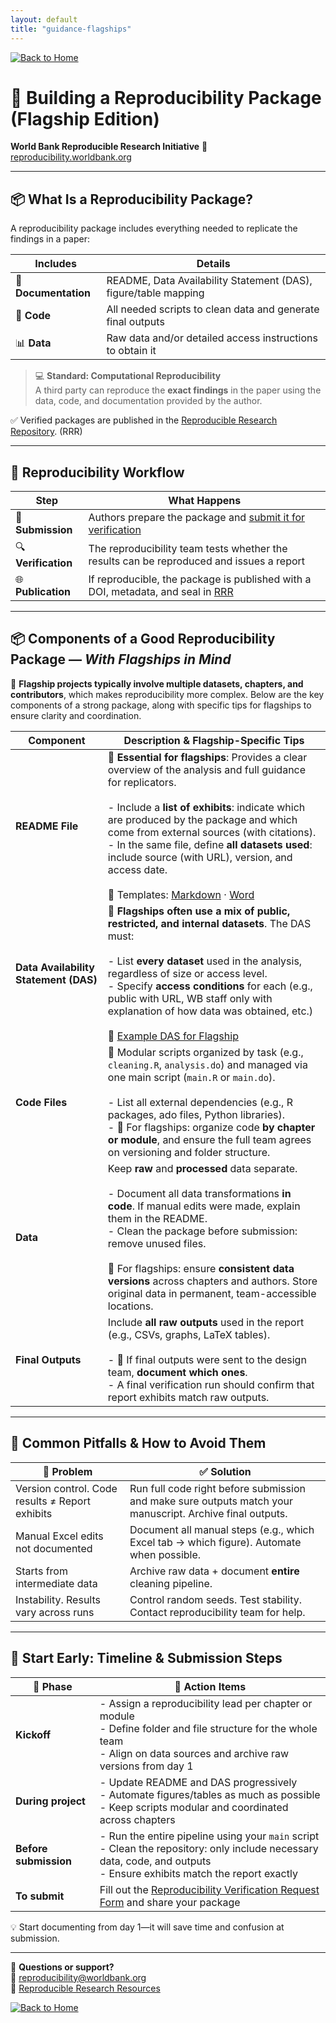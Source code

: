 ```yaml
---
layout: default
title: "guidance-flagships"
---
```


[![Back to Home](https://img.shields.io/badge/Back_to-Home-blue)](./index.html)

# 🧭 Building a Reproducibility Package (Flagship Edition)

**World Bank Reproducible Research Initiative**  🔗 [reproducibility.worldbank.org](https://reproducibility.worldbank.org)

---

## 📦 What Is a Reproducibility Package?

A reproducibility package includes everything needed to replicate the findings in a paper:

| Includes | Details |
|----------|---------|
| 📑 **Documentation** | README, Data Availability Statement (DAS), figure/table mapping |
| 📂 **Code** | All needed scripts to clean data and generate final outputs |
| 📊 **Data** | Raw data and/or detailed access instructions to obtain it |

> 💻 **Standard: Computational Reproducibility**  
> A third party can reproduce the **exact findings** in the paper using the data, code, and documentation provided by the author.

✅ Verified packages are published in the [Reproducible Research Repository](https://reproducibility.worldbank.org). (RRR)

---

## 🔁 Reproducibility Workflow

| Step | What Happens |
|------|---------------|
| 📨 **Submission** | Authors prepare the package and [submit it for verification](https://survey.wb.surveycto.com/collect/prwp_reproducibility) 
| 🔍 **Verification** | The reproducibility team tests whether the results can be reproduced and issues a report |
| 🌐 **Publication** | If reproducible, the package is published with a DOI, metadata, and seal in [RRR](https://reproducibility.worldbank.org/) |
---

## 📦 Components of a Good Reproducibility Package — *With Flagships in Mind*

📌 **Flagship projects typically involve multiple datasets, chapters, and contributors**, which makes reproducibility more complex. Below are the key components of a strong package, along with specific tips for flagships to ensure clarity and coordination.

| Component             | Description & Flagship-Specific Tips                                                                 |
|----------------------|-------------------------------------------------------------------------------------------------------|
| **README File**       | 📌 **Essential for flagships**: Provides a clear overview of the analysis and full guidance for replicators.<br><br>- Include a **list of exhibits**: indicate which are produced by the package and which come from external sources (with citations).<br>- In the same file, define **all datasets used**: include source (with URL), version, and access date.<br><br>🔗 Templates: [Markdown](https://github.com/worldbank/wb-reproducible-research-repository/blob/main/resources/README_Template.md) · [Word](https://github.com/worldbank/wb-reproducible-research-repository/raw/refs/heads/main/resources/README_Template.docx) |
| **Data Availability Statement (DAS)** | 📌 **Flagships often use a mix of public, restricted, and internal datasets**. The DAS must:<br><br>- List **every dataset** used in the analysis, regardless of size or access level.<br>- Specify **access conditions** for each (e.g., public with URL, WB staff only with explanation of how data was obtained, etc.)<br><br>🔗 [Example DAS for Flagship](https://reproducibility.worldbank.org/index.php/catalog/250/download/731) |
| **Code Files**        | 📁 Modular scripts organized by task (e.g., `cleaning.R`, `analysis.do`) and managed via one main script (`main.R` or `main.do`).<br><br>- List all external dependencies (e.g., R packages, ado files, Python libraries).<br>- 📌 For flagships: organize code **by chapter or module**, and ensure the full team agrees on versioning and folder structure. |
| **Data**              | Keep **raw** and **processed** data separate.<br><br>- Document all data transformations **in code**. If manual edits were made, explain them in the README.<br>- Clean the package before submission: remove unused files.<br><br>📌 For flagships: ensure **consistent data versions** across chapters and authors. Store original data in permanent, team-accessible locations. |
| **Final Outputs**     | Include **all raw outputs** used in the report (e.g., CSVs, graphs, LaTeX tables).<br><br>- 📌 If final outputs were sent to the design team, **document which ones**.<br>- A final verification run should confirm that report exhibits match raw outputs. |


---

## 🚧 Common Pitfalls & How to Avoid Them

| 🚫 Problem | ✅ Solution |
|-----------|-------------|
| Version control. Code results ≠ Report exhibits | Run full code right before submission and make sure outputs match your manuscript. Archive final outputs. |
| Manual Excel edits not documented | Document all manual steps (e.g., which Excel tab → which figure). Automate when possible. |
| Starts from intermediate data | Archive raw data + document **entire** cleaning pipeline. |
| Instability. Results vary across runs | Control random seeds. Test stability. Contact reproducibility team for help. |

---

## 🚀 Start Early: Timeline & Submission Steps

| 📅 Phase               | 👥 Action Items                                                                      |
|------------------------|---------------------------------------------------------------------------------------|
| **Kickoff**            | - Assign a reproducibility lead per chapter or module<br>- Define folder and file structure for the whole team<br>- Align on data sources and archive raw versions from day 1 |
| **During project**     | - Update README and DAS progressively<br>- Automate figures/tables as much as possible<br>- Keep scripts modular and coordinated across chapters |
| **Before submission**  | - Run the entire pipeline using your `main` script<br>- Clean the repository: only include necessary data, code, and outputs<br>- Ensure exhibits match the report exactly |
| **To submit**          | Fill out the [Reproducibility Verification Request Form](https://survey.wb.surveycto.com/collect/prwp_reproducibility) and share your package |

💡 Start documenting from day 1—it will save time and confusion at submission.

---

📨 **Questions or support?**  
📧 reproducibility@worldbank.org  
🔗 [Reproducible Research Resources](https://worldbank.github.io/wb-reproducible-research-repository/resources.html)

[![Back to Home](https://img.shields.io/badge/Back_to-Home-blue)](./index.html)
